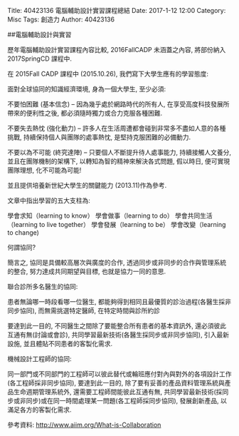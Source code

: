 Title: 40423136 電腦輔助設計實習課程總結
Date: 2017-1-12 12:00
Category: Misc
Tags: 創造力
Author: 40423136



<!-- PELICAN_END_SUMMARY -->
##電腦輔助設計與實習

 
 歷年電腦輔助設計實習課程內容比較, 2016FallCADP 未涵蓋之內容, 將部份納入 2017SpringCD 課程中.

在 2015Fall CADP 課程中 (2015.10.26), 我們寫下大學生應有的學習態度:

面對全球協同的知識經濟環境, 身為一個大學生, 至少必須:

不要怕困難 (基本信念) – 因為幾乎處於網路時代的所有人, 在享受高度科技發展所帶來的便利性之後, 都必須隨時獨力或合力克服各種困難.

不要失去熱忱 (強化動力) – 許多人在生活周遭都會碰到非常多不盡如人意的各種挑戰, 持續保持個人與團隊的處事熱忱, 是堅持克服困難的必備動力.

不要以為不可能 (終究達陣) – 只要個人不斷提升待人處事能力, 持續接觸人文養分, 並且在團隊機制的架構下, 以轉知為智的精神來解決各式問題, 假以時日, 便可實現團隊理想, 化不可能為可能!

並且提供培養新世紀大學生的關鍵能力 (2013.11)作為參考.

文章中指出學習的五大支柱為:

學會求知（learning to know）
學會做事（learning to do）
學會共同生活（learning to live together）
學會發展（learning to be）
學會改變（learning to change)

何謂協同?

簡言之, 協同是具備較高層次與廣度的合作, 透過同步或非同步的合作與管理系統的整合, 努力達成共同期望與目標, 也就是協力一同的意思.

聯合診所多名醫生的協同:

患者無論哪一時段看哪一位醫生, 都能夠得到相同且最優質的診治過程(各醫生採非同步協同), 而無需挑選特定醫師, 在特定時間與診所約診

要達到此一目的, 不同醫生之間除了要能整合所有患者的基本資訊外, 還必須彼此互通有無(討論或會診), 共同學習最新技術(各醫生採同步或非同步協同), 引入最新設施, 並且體貼不同患者的客製化需求.

機械設計工程師的協同:

同一部門或不同部門的工程師可以彼此替代或輪班應付對內與對外的各項設計工作(各工程師採非同步協同), 要達到此一目的, 除了要有妥善的產品資料管理系統與產品生命週期管理系統外, 還需要工程師間能彼此互通有無, 共同學習最新技術(採同步或非同步)或在同一時間處理某一問題(各工程師採同步協同), 發展創新產品, 以滿足各方的客製化需求.

參考資料: http://www.aiim.org/What-is-Collaboration
